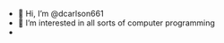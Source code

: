 - 👋 Hi, I’m @dcarlson661
- 👀 I’m interested in all sorts of computer programming
- 

<!---
dcarlson661/dcarlson661 is a ✨ special ✨ repository because its `README.md` (this file) appears on your GitHub profile.
You can click the Preview link to take a look at your changes.
--->
